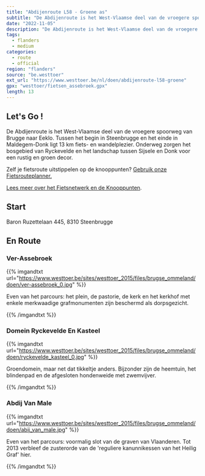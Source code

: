 ```yaml
---
title: "Abdijenroute L58 - Groene as"
subtitle: "De Abdijenroute is het West-Vlaamse deel van de vroegere spoorweg van Brugge naar Eeklo"
date: "2022-11-05"
description: "De Abdijenroute is het West-Vlaamse deel van de vroegere spoorweg van Brugge naar Eeklo" 
tags:
  - flanders
  - medium
categories: 
  - route
  - official
region: "flanders"
source: "be.westtoer"
ext_url: "https://www.westtoer.be/nl/doen/abdijenroute-l58-groene"
gpx: "westtoer/fietsen_assebroek.gpx"
length: 13
---
```


## Let's Go !

De Abdijenroute is het West-Vlaamse deel van de vroegere spoorweg van Brugge naar Eeklo. Tussen het begin in Steenbrugge en het einde in Maldegem-Donk ligt 13 km fiets- en wandelplezier. Onderweg zorgen het bosgebied van Ryckevelde en het landschap tussen Sijsele en Donk voor een rustig en groen decor.

Zelf je fietsroute uitstippelen op de knooppunten? [Gebruik onze Fietsrouteplanner.](https://www.westtoer.be/nl/fietsrouteplanner)

[Lees meer over het Fietsnetwerk en de Knooppunten](https://www.westtoer.be/nl/inspiratie/fietsnetwerk).

## Start 

Baron Ruzettelaan 445, 8310 Steenbrugge 

## En Route

### Ver-Assebroek

{{% imgandtxt url="https://www.westtoer.be/sites/westtoer_2015/files/brugse_ommeland/doen/ver-assebroek_0.jpg" %}}

Even van het parcours: het plein, de pastorie, de kerk en het kerkhof met enkele merkwaadige grafmonumenten zijn beschermd als dorpsgezicht.

{{% /imgandtxt %}}

### Domein Ryckevelde En Kasteel

{{% imgandtxt url="https://www.westtoer.be/sites/westtoer_2015/files/brugse_ommeland/doen/ryckevelde_kasteel_0.jpg" %}}

Groendomein, maar net dat tikkeltje anders. Bijzonder zijn de heemtuin, het blindenpad en de afgesloten hondenweide met zwemvijver.

{{% /imgandtxt %}}

### Abdij Van Male

{{% imgandtxt url="https://www.westtoer.be/sites/westtoer_2015/files/brugse_ommeland/doen/abij_van_male.jpg" %}}

Even van het parcours: voormalig slot van de graven van Vlaanderen. Tot 2013 verbleef de zusterorde van de 'reguliere kanunnikessen van het Heilig Graf' hier.

{{% /imgandtxt %}}
